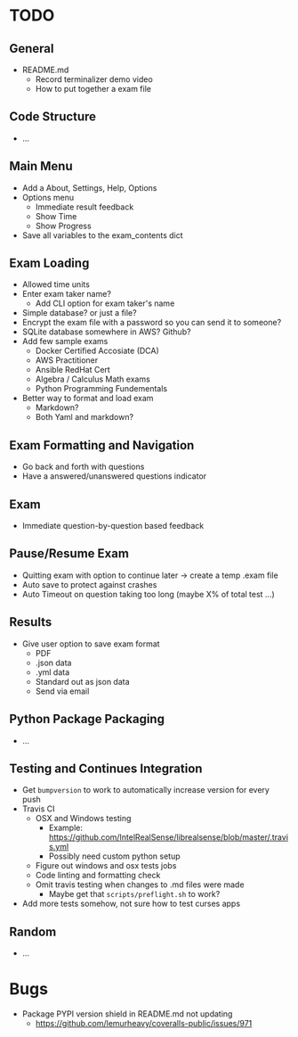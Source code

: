# TODO

## General

  - README.md
    - Record terminalizer demo video
    - How to put together a exam file

## Code Structure

  - ...

## Main Menu

  - Add a About, Settings, Help, Options
  - Options menu
    - Immediate result feedback
    - Show Time
    - Show Progress
  - Save all variables to the exam_contents dict

## Exam Loading

  - Allowed time units
  - Enter exam taker name?
    - Add CLI option for exam taker's name
  - Simple database? or just a file?
  - Encrypt the exam file with a password so you can send it to someone?
  - SQLite database somewhere in AWS? Github?
  - Add few sample exams
    - Docker Certified Accosiate (DCA)
    - AWS Practitioner
    - Ansible RedHat Cert
    - Algebra / Calculus Math exams
    - Python Programming Fundementals
  - Better way to format and load exam
    - Markdown?
    - Both Yaml and markdown?

## Exam Formatting and Navigation

  - Go back and forth with questions
  - Have a answered/unanswered questions indicator

## Exam

  - Immediate question-by-question based feedback

## Pause/Resume Exam

  - Quitting exam with option to continue later -> create a temp .exam file
  - Auto save to protect against crashes
  - Auto Timeout on question taking too long (maybe X% of total test ...)

## Results

  - Give user option to save exam format
    - PDF
    - .json data
    - .yml data
    - Standard out as json data
    - Send via email

## Python Package Packaging

  - ...

## Testing and Continues Integration

  - Get `bumpversion` to work to automatically increase version for every push
  - Travis CI
    - OSX and Windows testing
      - Example: https://github.com/IntelRealSense/librealsense/blob/master/.travis.yml
      - Possibly need custom python setup
    - Figure out windows and osx tests jobs
    - Code linting and formatting check
    - Omit travis testing when changes to .md files were made
      - Maybe get that `scripts/preflight.sh` to work?
  - Add more tests somehow, not sure how to test curses apps

## Random

  - ...

# Bugs

  - Package PYPI version shield in README.md not updating
    - https://github.com/lemurheavy/coveralls-public/issues/971
